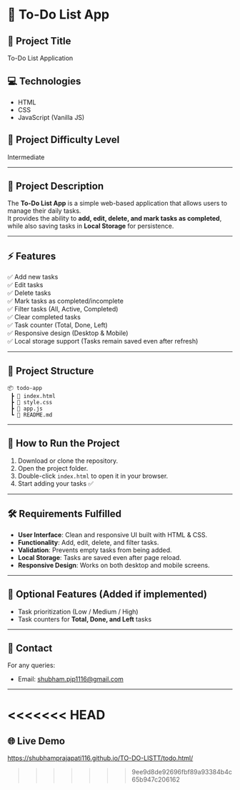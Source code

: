 # 📝 To-Do List App

## 📌 Project Title
To-Do List Application

## 💻 Technologies
- HTML  
- CSS  
- JavaScript (Vanilla JS)

## 🎯 Project Difficulty Level
Intermediate

---

## 📖 Project Description
The **To-Do List App** is a simple web-based application that allows users to manage their daily tasks.  
It provides the ability to **add, edit, delete, and mark tasks as completed**, while also saving tasks in **Local Storage** for persistence.

---

## ⚡ Features
✅ Add new tasks  
✅ Edit tasks  
✅ Delete tasks  
✅ Mark tasks as completed/incomplete  
✅ Filter tasks (All, Active, Completed)  
✅ Clear completed tasks  
✅ Task counter (Total, Done, Left)  
✅ Responsive design (Desktop & Mobile)  
✅ Local storage support (Tasks remain saved even after refresh)  

---

## 📂 Project Structure
```
📦 todo-app
 ┣ 📜 index.html
 ┣ 📜 style.css
 ┣ 📜 app.js
 ┗ 📜 README.md
```

---

## 🚀 How to Run the Project
1. Download or clone the repository.  
2. Open the project folder.  
3. Double-click `index.html` to open it in your browser.  
4. Start adding your tasks ✅  

---

## 🛠️ Requirements Fulfilled
- **User Interface**: Clean and responsive UI built with HTML & CSS.  
- **Functionality**: Add, edit, delete, and filter tasks.  
- **Validation**: Prevents empty tasks from being added.  
- **Local Storage**: Tasks are saved even after page reload.  
- **Responsive Design**: Works on both desktop and mobile screens.  

---

## 🌟 Optional Features (Added if implemented)
- Task prioritization (Low / Medium / High)  
- Task counters for **Total, Done, and Left** tasks  

---

## 📧 Contact
For any queries:  
- Email: shubham.pjp1116@gmail.com

---
<<<<<<< HEAD
=======
## 🌐 Live Demo
 https://shubhamprajapati116.github.io/TO-DO-LISTT/todo.html/
>>>>>>> 9ee9d8de92696fbf89a93384b4c65b947c206162

